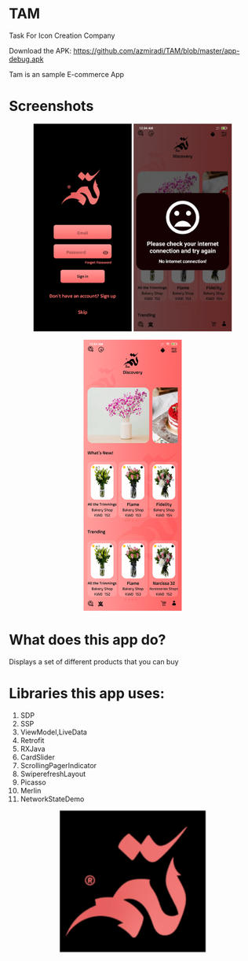 # TAM
Task For Icon Creation Company 

Download the APK: https://github.com/azmiradi/TAM/blob/master/app-debug.apk

Tam is an sample E-commerce App

# Screenshots
<p align="center">
<img src="https://github.com/azmiradi/TAM/blob/master/screens/sign_in.jpg" alt="phone image" width="200px" />
<img src="https://github.com/azmiradi/TAM/blob/master/screens/no_internet.jpg" alt="phone image" width="200px" />
</p>
<p align="center">
<img src="https://github.com/azmiradi/TAM/blob/master/screens/home_app.png" alt="phone image" width="200px" />
</p>

# What does this app do?
 Displays a set of different products that you can buy
  
# Libraries this app uses:

1. SDP  
2. SSP 
2. ViewModel,LiveData
3. Retrofit 
4. RXJava
5. CardSlider
6. ScrollingPagerIndicator
7. SwiperefreshLayout
8. Picasso
9. Merlin
10. NetworkStateDemo

<p align="center">
<img src="https://github.com/azmiradi/TAM/blob/master/screens/logo.png" alt="phone image" width="300px" />
</p>
